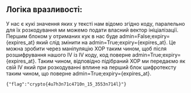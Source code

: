 ## Логіка вразливості:

У нас є кукі значення яких у тексті нам відомо згідно коду, паралельно для їх розкодування ми можемо подати власний вектор ініціалізації. Першим блоком у отриманих кук в нас буде admin=False;expiry={expires_at} який слід змінити на admin=True;expiry={expires_at}. Це можна зробити через маніпуляцію ХОР таким чином, щоб після розшифрування нашого IV із IV коду, код поверне admin=True;expiry={expires_at}. 
Таким чином, відповідно підібраний ХОР ми передаємо як свій IV який при розкодуванні вплине на перший блок шифротексту таким чином, що поверне admin=True;expiry={expires_at}.

```
{"flag":"crypto{4u7h3n71c4710n_15_3553n714l}"}
```
